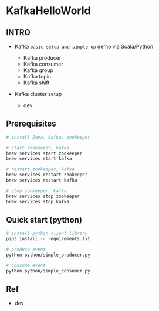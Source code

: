 # KafkaHelloWorld

## INTRO
- Kafka `basic setup and simple op` demo via Scala/Python
	- Kafka producer
	- Kafka consumer
	- Kafka group
	- Kafka topic
	- Kafka shift

- Kafka cluster setup
	- dev

## Prerequisites

```bash
# install Java, kafka, zookeeper

# start zookeeper, kafka
brew services start zookeeper
brew services start kafka

# restart zookeeper, kafka
brew services restart zookeeper 
brew services restart kafka

# stop zookeeper, kafka
brew services stop zookeeper
brew services stop kafka


```

## Quick start (python)

```bash
# install python client library 
pip3 install -r requirements.txt

# produce event 
python python/simple_producer.py

# consume event 
python python/simple_consumer.py

```

## Ref
- dev 
